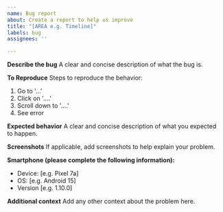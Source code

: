 ```yaml
---
name: Bug report
about: Create a report to help us improve
title: "[AREA e.g. Timeline]"
labels: bug
assignees: ''

---
```


**Describe the bug**
A clear and concise description of what the bug is.

**To Reproduce**
Steps to reproduce the behavior:
1. Go to '...'
2. Click on '....'
3. Scroll down to '....'
4. See error

**Expected behavior**
A clear and concise description of what you expected to happen.

**Screenshots**
If applicable, add screenshots to help explain your problem.

**Smartphone (please complete the following information):**
 - Device: [e.g. Pixel 7a]
 - OS: [e.g. Android 15]
 - Version [e.g. 1.10.0]

**Additional context**
Add any other context about the problem here.
